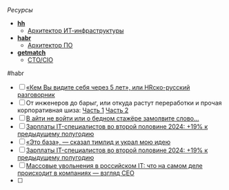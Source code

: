*Ресурсы*
- [**hh**](https://kazan.hh.ru/)
	- [Архитектор ИТ-инфраструктуры](https://kazan.hh.ru/vacancy/120119753)
- [**habr**](https://career.habr.com/db-kzn)
	- [Архитектор ПО](https://career.habr.com/salaries?qualification=Senior&spec_aliases[]=software_architect)
- [**getmatch**](https://getmatch.ru/profile)
	- [CTO/CIO](https://getmatch.ru/salaries/engineering_management)

#habr
- [ ] [«Кем Вы видите себя через 5 лет», или HRско-русский разговорник](https://habr.com/ru/companies/sibur_official/articles/899720/)
- [ ] От инженеров до барыг, или откуда растут переработки и прочая корпоративная шиза: [Часть 1](https://habr.com/ru/articles/907176/) [Часть 2](https://habr.com/ru/articles/909518/)
- [ ] [В айти не войти или о бедном стажёре замолвите слово…](https://habr.com/ru/articles/922296/)
- [ ] [Зарплаты IT-специалистов во второй половине 2024: +19% к предыдущему полугодию](https://habr.com/ru/specials/883242/)
- [ ] [«Это база», — сказал тимлид и украл мою идею](https://habr.com/ru/articles/899696/)
- [ ] [Зарплаты IT-специалистов во второй половине 2024: +19% к предыдущему полугодию](https://habr.com/ru/specials/883242/)
- [ ] [Массовые увольнения в российском IT: что на самом деле происходит в компаниях — взгляд CEO](https://habr.com/ru/companies/surfstudio/articles/908928/)
- [ ] 


